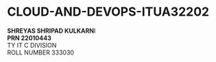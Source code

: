 # CLOUD-AND-DEVOPS-ITUA32202
**SHREYAS SHRIPAD KULKARN**I <br/>
**PRN 22010443** <br/>
TY IT C DIVISION <br/>
ROLL NUMBER 333030 <br/>

